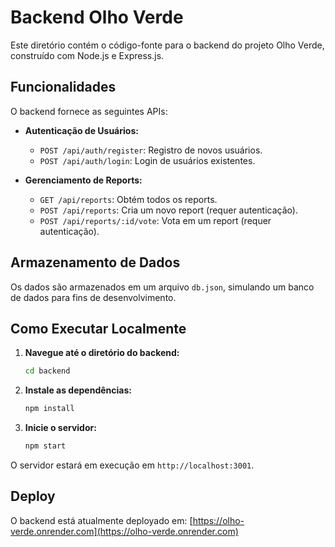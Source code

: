 # Backend Olho Verde

Este diretório contém o código-fonte para o backend do projeto Olho Verde, construído com Node.js e Express.js.

## Funcionalidades

O backend fornece as seguintes APIs:

*   **Autenticação de Usuários:**
    *   `POST /api/auth/register`: Registro de novos usuários.
    *   `POST /api/auth/login`: Login de usuários existentes.

*   **Gerenciamento de Reports:**
    *   `GET /api/reports`: Obtém todos os reports.
    *   `POST /api/reports`: Cria um novo report (requer autenticação).
    *   `POST /api/reports/:id/vote`: Vota em um report (requer autenticação).

## Armazenamento de Dados

Os dados são armazenados em um arquivo `db.json`, simulando um banco de dados para fins de desenvolvimento.

## Como Executar Localmente

1.  **Navegue até o diretório do backend:**
    ```bash
    cd backend
    ```

2.  **Instale as dependências:**
    ```bash
    npm install
    ```

3.  **Inicie o servidor:**
    ```bash
    npm start
    ```

O servidor estará em execução em `http://localhost:3001`.

## Deploy

O backend está atualmente deployado em: [https://olho-verde.onrender.com](https://olho-verde.onrender.com)
